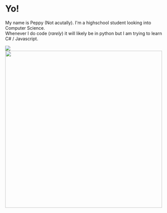 # Yo!
My name is Peppy (Not acutally). I'm a highschool student looking into Computer Science.<br> Whenever I do code (*rarely*) it will likely be in python but I am trying to learn C# / Javascript.
<div><img align="center" src="https://github-readme-stats.vercel.app/api?username=Therealpeppy-YT&show_icons=true&theme=omni" /></div>
  <img src='https://i.imgur.com/2UNMaTg.jpeg' width='500' align="left">
